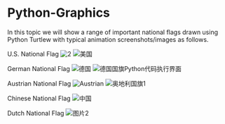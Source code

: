 # Python-Graphics
In this topic we will show a range of important national flags drawn using Python Turtlew with typical animation screenshots/images as follows.

U.S. National Flag
![2](https://github.com/user-attachments/assets/2700e924-81ad-4950-b819-56aa661e0194)
![美国](https://github.com/user-attachments/assets/b4443c47-c0ca-476d-a4d0-82a348ecdbff)

German National Flag
![德国](https://github.com/user-attachments/assets/7727d779-48be-4850-9e68-62520efc55af)
![德国国旗Python代码执行界面](https://github.com/user-attachments/assets/608eeb35-a1dc-4fc1-a464-3fd9f0377586)

Austrian National Flag
![Austrian](https://github.com/user-attachments/assets/909dd4c4-4750-47ca-84e2-6c0abce53658)
![奥地利国旗1](https://github.com/user-attachments/assets/ae8fea65-c55a-41cf-b20a-5d8c12a95b25)


Chinese National Flag
![中国](https://github.com/user-attachments/assets/95fd7086-0040-4faa-8970-6bb4ff7b59ae)

Dutch National Flag
![图片2](https://github.com/user-attachments/assets/a2426ff5-99b8-4d62-be63-874a8574f68d)
